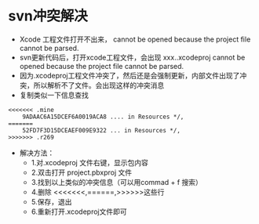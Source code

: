 # svn冲突解决

- Xcode 工程文件打开不出来， cannot be opened because the project file cannot be parsed.
- svn更新代码后，打开xcode工程文件，会出现  xxx..xcodeproj  cannot be opened because the project file cannot be parsed.
- 因为.xcodeproj工程文件冲突了，然后还是会强制更新，内部文件出现了冲突，所以解析不了文件。会出现这样的冲突消息
- 复制类似一下信息查找

```
<<<<<<< .mine  
    9ADAAC6A15DCEF6A0019ACA8 .... in Resources */,  
=======  
    52FD7F3D15DCEAEF009E9322 ... in Resources */,  
>>>>>>> .r269  
```

- 解决方法：
    - 1.对.xcodeproj 文件右键，显示包内容
    - 2.双击打开 project.pbxproj 文件
    - 3.找到以上类似的冲突信息（可以用commad + f 搜索）
    - 4.删除 <<<<<<<,======,>>>>>>这些行
    - 5.保存，退出
    - 6.重新打开.xcodeproj文件即可